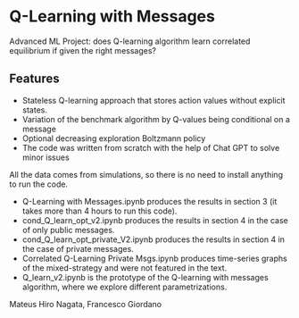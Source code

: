 # Q-Learning with Messages
Advanced ML Project: does Q-learning algorithm learn correlated equilibrium if given the right messages? 

## Features
- Stateless Q-learning approach that stores action values without explicit states.
- Variation of the benchmark algorithm by Q-values being conditional on a message
- Optional decreasing exploration Boltzmann policy
- The code was written from scratch with the help of Chat GPT to solve minor issues

All the data comes from simulations, so there is no need to install anything to run the code. 

- Q-Learning with Messages.ipynb produces the results in section 3 (it takes more than 4 hours to run this code).
- cond_Q_learn_opt_v2.ipynb produces the results in section 4 in the case of only public messages.
- cond_Q_learn_opt_private_V2.ipynb produces the results in section 4 in the case of private messages.
- Correlated Q-Learning Private Msgs.ipynb produces time-series graphs of the mixed-strategy and were not featured in the text.
- Q_learn_v2.ipynb is the prototype of the Q-learning with messages algorithm, where we explore different parametrizations.

Mateus Hiro Nagata, Francesco Giordano
